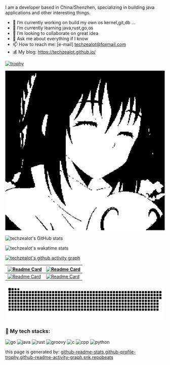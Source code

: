 I am a developer based in China/Shenzhen, specializing in building java applications and other interesting things.
- 🔭 I’m currently working on build my own os kernel,git,db ...
- 🌱 I’m currently learning java,rust,go,os
- 👯 I’m looking to collaborate on great idea
- 💬 Ask me about everything if I know
- 📫 How to reach me: [e-mail] techzealot@foxmail.com
- 💰 My blog: https://techzealot.github.io/

[![trophy](https://github-profile-trophy.vercel.app/?username=techzealot&row=1&column=6)](https://github.com/ryo-ma/github-profile-trophy)

![techzealot](./sizu-pixel.png)

<!-- ![Repobeats](https://repobeats.axiom.co/api/embed/b9d58850f566fe71206d0ddc3f44b94839a7ddae.svg "Repobeats analytics image") -->

![techzealot's GitHub stats](https://github-readme-stats.vercel.app/api?username=techzealot&show_icons=true&include_all_commits=true)

![techzealot's wakatime stats](https://github-readme-stats.vercel.app/api/wakatime?username=techzealot&layout=compact)

[![techzealot's github activity graph](https://activity-graph.herokuapp.com/graph?username=techzealot&theme=dracula)](https://github.com/ashutosh00710/github-readme-activity-graph)

| [![Readme Card](https://github-readme-stats.vercel.app/api/pin/?username=tnu-suite&repo=tinux-riscv&show_owner=true)](https://github.com/tnu-suite/tinux-riscv) | [![Readme Card](https://github-readme-stats.vercel.app/api/pin/?username=tnu-suite&repo=tvm-java&show_owner=true)](https://github.com/tnu-suite/tvm-java) |
| ------------------------------------------------------------ | ------------------------------------------------------------ |
| [![Readme Card](https://github-readme-stats.vercel.app/api/pin/?username=brainfusk&repo=brainfuck-c&show_owner=true)](https://github.com/brainfusk/brainfuck-c) | [![Readme Card](https://github-readme-stats.vercel.app/api/pin/?username=brainfusk&repo=brainfuck-java&show_owner=true)](https://github.com/brainfusk/brainfuck-java) |

![Github Contribution Graph](https://github.com/techzealot/techzealot/blob/output/github-contribution-grid-snake.svg)

<h3 align="left">🧠 My tech stacks:</h3>
<p align="left">
  <img src="https://cdn.jsdelivr.net/gh/devicons/devicon/icons/go/go-original.svg" alt="go" width="40" height="40"/>
  <img src="https://cdn.jsdelivr.net/gh/devicons/devicon/icons/java/java-original.svg" alt="java" width="40" height="40"/>
  <img src="https://cdn.jsdelivr.net/gh/devicons/devicon/icons/rust/rust-plain.svg" alt="rust" width="40" height="40"/>
  <img src="https://cdn.jsdelivr.net/gh/devicons/devicon/icons/groovy/groovy-original.svg" alt="groovy" width="40" height="40"/>
  <img src="https://cdn.jsdelivr.net/gh/devicons/devicon/icons/c/c-original.svg" alt="c" width="40" height="40"/>
  <img src="https://cdn.jsdelivr.net/gh/devicons/devicon/icons/cplusplus/cplusplus-plain.svg" alt="cpp" width="40" height="40"/>
  <img src="https://cdn.jsdelivr.net/gh/devicons/devicon/icons/python/python-original.svg" alt="python" width="40" height="40"/>
</p>

this page is generated by:
[github-readme-stats](https://github.com/anuraghazra/github-readme-stats),[github-profile-trophy](https://github.com/ryo-ma/github-profile-trophy),[github-readme-activity-graph](https://github.com/ashutosh00710/github-readme-activity-graph),[snk](https://github.com/Platane/snk),[repobeats](https://repobeats.axiom.co/)
